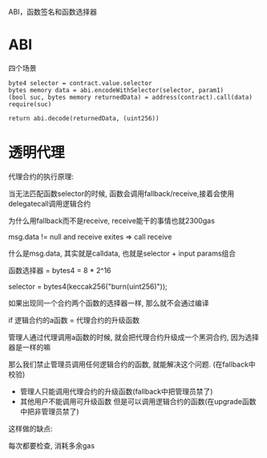 ABI，函数签名和函数选择器

# ABI
四个场景

```
byte4 selector = contract.value.selector
bytes memory data = abi.encodeWithSelector(selector, param1)
(bool suc, bytes memory returnedData) = address(contract).call(data)
require(suc)

return abi.decode(returnedData, (uint256))
```
# 透明代理

代理合约的执行原理: 

当无法匹配函数selector的时候, 函数会调用fallback/receive,接着会使用delegatecall调用逻辑合约

为什么用fallback而不是receive, receive能干的事情也就2300gas

msg.data != null and receive exites => call receive

什么是msg.data, 其实就是calldata, 也就是selector + input params组合

函数选择器 = bytes4 = 8 * 2^16

selector = bytes4(keccak256("burn(uint256)"));

如果出现同一个合约两个函数的选择器一样, 那么就不会通过编译

if 逻辑合约的a函数 = 代理合约的升级函数

管理人通过代理调用a函数的时候, 就会把代理合约升级成一个黑洞合约, 因为选择器是一样的嘛

那么我们禁止管理员调用任何逻辑合约的函数, 就能解决这个问题. (在fallback中校验)

* 管理人只能调用代理合约的升级函数(fallback中把管理员禁了)
* 其他用户不能调用可升级函数 但是可以调用逻辑合约的函数(在upgrade函数中把非管理员禁了)

这样做的缺点: 

每次都要检查, 消耗多余gas

